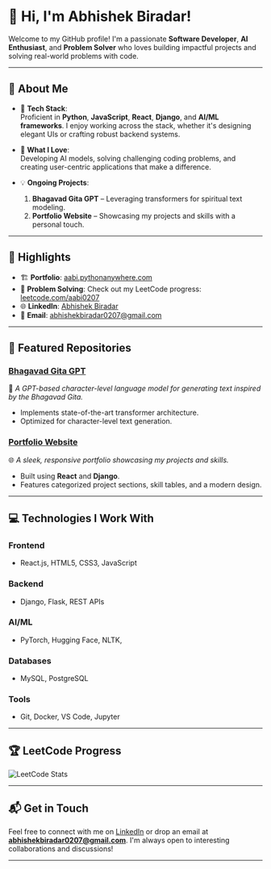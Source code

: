 # 👋 Hi, I'm Abhishek Biradar!

Welcome to my GitHub profile! I'm a passionate **Software Developer**, **AI Enthusiast**, and **Problem Solver** who loves building impactful projects and solving real-world problems with code. 

---

## 🚀 About Me

- 🔧 **Tech Stack**:  
  Proficient in **Python**, **JavaScript**, **React**, **Django**, and **AI/ML frameworks**. I enjoy working across the stack, whether it's designing elegant UIs or crafting robust backend systems.

- 🧠 **What I Love**:  
  Developing AI models, solving challenging coding problems, and creating user-centric applications that make a difference.

- 💡 **Ongoing Projects**:  
  1. **Bhagavad Gita GPT** – Leveraging transformers for spiritual text modeling.  
  2. **Portfolio Website** – Showcasing my projects and skills with a personal touch.  

---

## 🌟 Highlights  

- 🏗️ **Portfolio**: [aabi.pythonanywhere.com](https://aabi.pythonanywhere.com/)  
- 🧩 **Problem Solving**: Check out my LeetCode progress: [leetcode.com/aabi0207](https://leetcode.com/aabi0207/)  
- 🌐 **LinkedIn**: [Abhishek Biradar](https://www.linkedin.com/in/abhishek-biradar-915404281)  
- 📩 **Email**: abhishekbiradar0207@gmail.com  

---

## 📂 Featured Repositories  

### [Bhagavad Gita GPT](https://github.com/AbhishekBiradar/BhagavadGita-GPT)  
🚀 *A GPT-based character-level language model for generating text inspired by the Bhagavad Gita.*  
- Implements state-of-the-art transformer architecture.
- Optimized for character-level text generation.  

### [Portfolio Website](https://aabi.pythonanywhere.com/)  
🌐 *A sleek, responsive portfolio showcasing my projects and skills.*  
- Built using **React** and **Django**.
- Features categorized project sections, skill tables, and a modern design.

---

## 💻 Technologies I Work With

### Frontend  
- React.js, HTML5, CSS3, JavaScript  

### Backend  
- Django, Flask, REST APIs  

### AI/ML  
- PyTorch, Hugging Face, NLTK,  

### Databases  
- MySQL, PostgreSQL  

### Tools  
- Git, Docker, VS Code, Jupyter  

---

## 🏆 LeetCode Progress  

![LeetCode Stats](https://leetcode-stats.vercel.app/api?username=aabi0207&theme=light)

---

## 📬 Get in Touch  

Feel free to connect with me on [LinkedIn](https://www.linkedin.com/in/abhishek-biradar-915404281) or drop an email at **abhishekbiradar0207@gmail.com**. I'm always open to interesting collaborations and discussions!  

---

